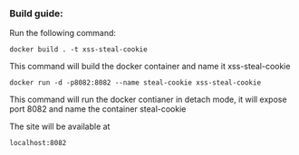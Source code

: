 ### Build guide:

Run the following command:

```
docker build . -t xss-steal-cookie
```
This command will build the docker container and name it xss-steal-cookie


```
docker run -d -p8082:8082 --name steal-cookie xss-steal-cookie
```
This command will run the docker contianer in detach mode, it will expose port 8082 and name the container steal-cookie

The site will be available at
```
localhost:8082
```
